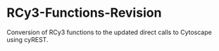 # RCy3-Functions-Revision
Conversion of RCy3 functions to the updated direct calls to Cytoscape using cyREST.
